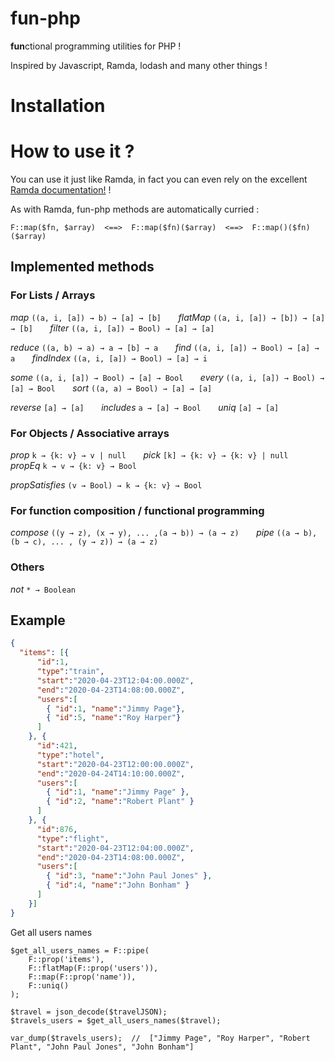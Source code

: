 # fun-php

**fun**ctional programming utilities for PHP !

Inspired by Javascript, Ramda, lodash and many other things !

# Installation 




# How to use it ?

You can use it just like Ramda, in fact you can even rely on the excellent [Ramda documentation!](https://ramdajs.com/docs/) !

As with Ramda, fun-php methods are automatically curried : 

```
F::map($fn, $array)  <==>  F::map($fn)($array)  <==>  F::map()($fn)($array)
```

## Implemented methods

### For Lists / Arrays

*map* `((a, i, [a]) → b) → [a] → [b]` &nbsp; &nbsp; &nbsp; *flatMap* `((a, i, [a]) → [b]) → [a] → [b]`  &nbsp; &nbsp; &nbsp; *filter* `((a, i, [a]) → Bool) → [a] → [a]`

*reduce* `((a, b) → a) → a → [b] → a` &nbsp; &nbsp; &nbsp; *find* `((a, i, [a]) → Bool) → [a] → a` &nbsp; &nbsp; &nbsp; *findIndex* `((a, i, [a]) → Bool) → [a] → i` 

*some* `((a, i, [a]) → Bool) → [a] → Bool` &nbsp; &nbsp; &nbsp; *every* `((a, i, [a]) → Bool) → [a] → Bool` &nbsp; &nbsp; &nbsp; *sort* `((a, a) → Bool) → [a] → [a]`    &nbsp;&nbsp;&nbsp;&nbsp; 

*reverse* `[a] → [a]` &nbsp; &nbsp; &nbsp; *includes* `a → [a] → Bool` &nbsp; &nbsp; &nbsp;  *uniq* `[a] → [a]` 

### For Objects / Associative arrays

*prop* `k → {k: v} → v | null` &nbsp; &nbsp; &nbsp; *pick* `[k] → {k: v} → {k: v} | null` &nbsp; &nbsp; &nbsp; *propEq* `k → v → {k: v} → Bool` &nbsp;&nbsp;&nbsp; 

*propSatisfies* `(v → Bool) → k → {k: v} → Bool` 

### For function composition / functional programming

*compose*  `((y → z), (x → y), ... ,(a → b)) → (a → z)` &nbsp; &nbsp; &nbsp; *pipe* `((a → b), (b → c), ... , (y → z)) → (a → z)` 

### Others

*not* `* → Boolean`

## Example

```json
{
  "items": [{
      "id":1,
      "type":"train",
      "start":"2020-04-23T12:04:00.000Z",
      "end":"2020-04-23T14:08:00.000Z",
      "users":[
        { "id":1, "name":"Jimmy Page"},
        { "id":5, "name":"Roy Harper"}
      ]
    }, {
      "id":421,
      "type":"hotel",
      "start":"2020-04-23T12:00:00.000Z",
      "end":"2020-04-24T14:10:00.000Z",
      "users":[
        { "id":1, "name":"Jimmy Page" }, 
        { "id":2, "name":"Robert Plant" }
      ]
    }, {
      "id":876,
      "type":"flight",
      "start":"2020-04-23T12:04:00.000Z",
      "end":"2020-04-23T14:08:00.000Z",
      "users":[
        { "id":3, "name":"John Paul Jones" },
        { "id":4, "name":"John Bonham" }
      ]
    }]
}
```

Get all users names 

```
$get_all_users_names = F::pipe(
    F::prop('items'),
    F::flatMap(F::prop('users')),
    F::map(F::prop('name')),
    F::uniq()
);

$travel = json_decode($travelJSON);
$travels_users = $get_all_users_names($travel);

var_dump($travels_users);  //  ["Jimmy Page", "Roy Harper", "Robert Plant", "John Paul Jones", "John Bonham"]
```
